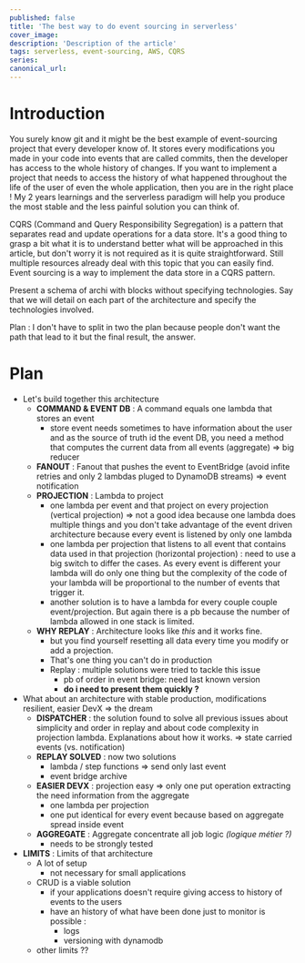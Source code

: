 ```yaml
---
published: false
title: 'The best way to do event sourcing in serverless'
cover_image:
description: 'Description of the article'
tags: serverless, event-sourcing, AWS, CQRS
series:
canonical_url:
---
```


# Introduction

You surely know git and it might be the best example of event-sourcing project that every developer know of. It stores every modifications you made in your code into events that are called commits, then the developer has access to the whole history of changes. If you want to implement a project that needs to access the history of what happened throughout the life of the user of even the whole application, then you are in the right place ! My 2 years learnings and the serverless paradigm will help you produce the most stable and the less painful solution you can think of.

CQRS (Command and Query Responsibility Segregation) is a pattern that separates read and update operations for a data store. It's a good thing to grasp a bit what it is to understand better what will be approached in this article, but don't worry it is not required as it is quite straightforward. Still multiple resources already deal with this topic that you can easily find. Event sourcing is a way to implement the data store in a CQRS pattern.

Present a schema of archi with blocks without specifying technologies. Say that we will detail on each part of the architecture and specify the technologies involved.

Plan : I don't have to split in two the plan because people don't want the path that lead to it but the final result, the answer.

# Plan

- Let's build together this architecture
  - **COMMAND & EVENT DB** : A command equals one lambda that stores an event
    - store event needs sometimes to have information about the user and as the source of truth id the event DB, you need a method that computes the current data from all events (aggregate) => big reducer
  - **FANOUT** : Fanout that pushes the event to EventBridge (avoid infite retries and only 2 lambdas pluged to DynamoDB streams) => event notification
  - **PROJECTION** : Lambda to project
    - one lambda per event and that project on every projection (vertical projection) => not a good idea because one lambda does multiple things and you don't take advantage of the event driven architecture because every event is listened by only one lambda
    - one lambda per projection that listens to all event that contains data used in that projection (horizontal projection) : need to use a big switch to differ the cases. As every event is different your lambda will do only one thing but the complexity of the code of your lambda will be proportional to the number of events that trigger it.
    - another solution is to have a lambda for every couple couple event/projection. But again there is a pb because the number of lambda allowed in one stack is limited.
  - **WHY REPLAY** : Architecture looks like _this_ and it works fine.
    - but you find yourself resetting all data every time you modify or add a projection.
    - That's one thing you can't do in production
    - Replay : multiple solutions were tried to tackle this issue
      - pb of order in event bridge: need last known version
      - **do i need to present them quickly ?**
- What about an architecture with stable production, modifications resilient, easier DevX => the dream
  - **DISPATCHER** : the solution found to solve all previous issues about simplicity and order in replay and about code complexity in projection lambda. Explanations about how it works. => state carried events (vs. notification)
  - **REPLAY SOLVED** : now two solutions
    - lambda / step functions => send only last event
    - event bridge archive
  - **EASIER DEVX** : projection easy => only one put operation extracting the need information from the aggregate
    - one lambda per projection
    - one put identical for every event because based on aggregate spread inside event
  - **AGGREGATE** : Aggregate concentrate all job logic _(logique métier ?)_
    - needs to be strongly tested
- **LIMITS** : Limits of that architecture
  - A lot of setup
    - not necessary for small applications
  - CRUD is a viable solution
    - if your applications doesn't require giving access to history of events to the users
    - have an history of what have been done just to monitor is possible :
      - logs
      - versioning with dynamodb
  - other limits ??
